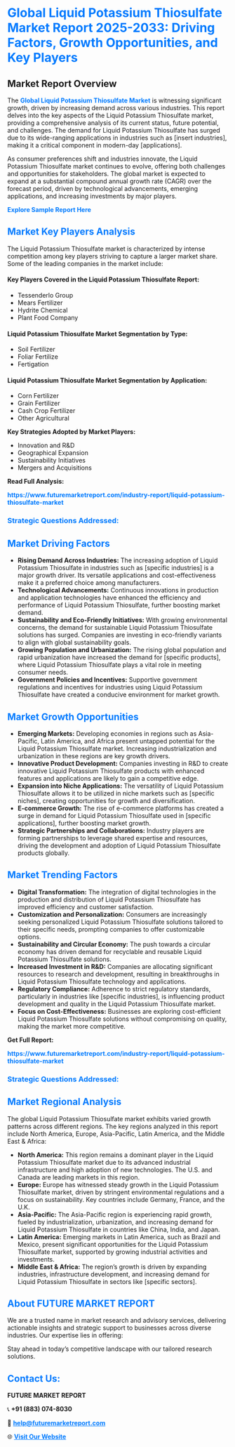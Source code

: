 <h1 style="color: #007BFF;">Global Liquid Potassium Thiosulfate Market Report 2025-2033: Driving Factors, Growth Opportunities, and Key Players</h1>

<section id="overview">
<h2>Market Report Overview</h2>
<p>The <a href="https://www.futuremarketreport.com/industry-report/liquid-potassium-thiosulfate-market" style="color: #007BFF; text-decoration: none;"><strong>Global Liquid Potassium Thiosulfate Market</strong></a> is witnessing significant growth, driven by increasing demand across various industries. This report delves into the key aspects of the Liquid Potassium Thiosulfate market, providing a comprehensive analysis of its current status, future potential, and challenges. The demand for Liquid Potassium Thiosulfate has surged due to its wide-ranging applications in industries such as [insert industries], making it a critical component in modern-day [applications].</p>
<p>As consumer preferences shift and industries innovate, the Liquid Potassium Thiosulfate market continues to evolve, offering both challenges and opportunities for stakeholders. The global market is expected to expand at a substantial compound annual growth rate (CAGR) over the forecast period, driven by technological advancements, emerging applications, and increasing investments by major players.</p>
</section>

<section id="overview">
<p><a href="https://www.futuremarketreport.com/request-sample/reportId=50379" style="color: #007BFF; text-decoration: none;"><strong>Explore Sample Report Here</strong></a></p>
</section>

<section id="key-players">
<h2 style="color: #007BFF;">Market Key Players Analysis</h2>
<p>The Liquid Potassium Thiosulfate market is characterized by intense competition among key players striving to capture a larger market share. Some of the leading companies in the market include:</p>
<h4>Key Players Covered in the Liquid Potassium Thiosulfate Report:</h4>
<ul><li>Tessenderlo Group</li><li>Mears Fertilizer</li><li>Hydrite Chemical</li><li>Plant Food Company</li></ul>
<h4>Liquid Potassium Thiosulfate Market Segmentation by Type:</h4>
<ul><li>Soil Fertilizer</li><li>Foliar Fertilize</li><li>Fertigation</li></ul>

<h4>Liquid Potassium Thiosulfate Market Segmentation by Application:</h4>
<ul><li>Corn Fertilizer</li><li>Grain Fertilizer</li><li>Cash Crop Fertilizer</li><li>Other Agricultural</li></ul>
<p><strong>Key Strategies Adopted by Market Players:</strong></p>
<ul>
<li>Innovation and R&D</li>
<li>Geographical Expansion</li>
<li>Sustainability Initiatives</li>
<li>Mergers and Acquisitions</li>
</ul>
</section>

<section>
<p><strong>Read Full Analysis: </strong></p><a href="https://www.futuremarketreport.com/industry-report/liquid-potassium-thiosulfate-market" style="color: #007BFF; text-decoration: none;"><strong>https://www.futuremarketreport.com/industry-report/liquid-potassium-thiosulfate-market</strong></a>
<h3 style="color: #007BFF;">Strategic Questions Addressed:</h3>
</section>

<section id="driving-factors">
<h2 style="color: #007BFF;">Market Driving Factors</h2>
<ul>
<li><strong>Rising Demand Across Industries:</strong> The increasing adoption of Liquid Potassium Thiosulfate in industries such as [specific industries] is a major growth driver. Its versatile applications and cost-effectiveness make it a preferred choice among manufacturers.</li>
<li><strong>Technological Advancements:</strong> Continuous innovations in production and application technologies have enhanced the efficiency and performance of Liquid Potassium Thiosulfate, further boosting market demand.</li>
<li><strong>Sustainability and Eco-Friendly Initiatives:</strong> With growing environmental concerns, the demand for sustainable Liquid Potassium Thiosulfate solutions has surged. Companies are investing in eco-friendly variants to align with global sustainability goals.</li>
<li><strong>Growing Population and Urbanization:</strong> The rising global population and rapid urbanization have increased the demand for [specific products], where Liquid Potassium Thiosulfate plays a vital role in meeting consumer needs.</li>
<li><strong>Government Policies and Incentives:</strong> Supportive government regulations and incentives for industries using Liquid Potassium Thiosulfate have created a conducive environment for market growth.</li>
</ul>
</section>

<section id="growth-opportunities">
<h2 style="color: #007BFF;">Market Growth Opportunities</h2>
<ul>
<li><strong>Emerging Markets:</strong> Developing economies in regions such as Asia-Pacific, Latin America, and Africa present untapped potential for the Liquid Potassium Thiosulfate market. Increasing industrialization and urbanization in these regions are key growth drivers.</li>
<li><strong>Innovative Product Development:</strong> Companies investing in R&D to create innovative Liquid Potassium Thiosulfate products with enhanced features and applications are likely to gain a competitive edge.</li>
<li><strong>Expansion into Niche Applications:</strong> The versatility of Liquid Potassium Thiosulfate allows it to be utilized in niche markets such as [specific niches], creating opportunities for growth and diversification.</li>
<li><strong>E-commerce Growth:</strong> The rise of e-commerce platforms has created a surge in demand for Liquid Potassium Thiosulfate used in [specific applications], further boosting market growth.</li>
<li><strong>Strategic Partnerships and Collaborations:</strong> Industry players are forming partnerships to leverage shared expertise and resources, driving the development and adoption of Liquid Potassium Thiosulfate products globally.</li>
</ul>
</section>

<section id="trending-factors">
<h2 style="color: #007BFF;">Market Trending Factors</h2>
<ul>
<li><strong>Digital Transformation:</strong> The integration of digital technologies in the production and distribution of Liquid Potassium Thiosulfate has improved efficiency and customer satisfaction.</li>
<li><strong>Customization and Personalization:</strong> Consumers are increasingly seeking personalized Liquid Potassium Thiosulfate solutions tailored to their specific needs, prompting companies to offer customizable options.</li>
<li><strong>Sustainability and Circular Economy:</strong> The push towards a circular economy has driven demand for recyclable and reusable Liquid Potassium Thiosulfate solutions.</li>
<li><strong>Increased Investment in R&D:</strong> Companies are allocating significant resources to research and development, resulting in breakthroughs in Liquid Potassium Thiosulfate technology and applications.</li>
<li><strong>Regulatory Compliance:</strong> Adherence to strict regulatory standards, particularly in industries like [specific industries], is influencing product development and quality in the Liquid Potassium Thiosulfate market.</li>
<li><strong>Focus on Cost-Effectiveness:</strong> Businesses are exploring cost-efficient Liquid Potassium Thiosulfate solutions without compromising on quality, making the market more competitive.</li>
</ul>
</section>

<section>
<p><strong>Get Full Report: </strong></p><a href="https://www.futuremarketreport.com/industry-report/liquid-potassium-thiosulfate-market" style="color: #007BFF; text-decoration: none;"><strong>https://www.futuremarketreport.com/industry-report/liquid-potassium-thiosulfate-market</strong></a>
<h3 style="color: #007BFF;">Strategic Questions Addressed:</h3>
</section>


<section id="regional-analysis">
<h2 style="color: #007BFF;">Market Regional Analysis</h2>
<p>The global Liquid Potassium Thiosulfate market exhibits varied growth patterns across different regions. The key regions analyzed in this report include North America, Europe, Asia-Pacific, Latin America, and the Middle East & Africa:</p>
<ul>
<li><strong>North America:</strong> This region remains a dominant player in the Liquid Potassium Thiosulfate market due to its advanced industrial infrastructure and high adoption of new technologies. The U.S. and Canada are leading markets in this region.</li>
<li><strong>Europe:</strong> Europe has witnessed steady growth in the Liquid Potassium Thiosulfate market, driven by stringent environmental regulations and a focus on sustainability. Key countries include Germany, France, and the U.K.</li>
<li><strong>Asia-Pacific:</strong> The Asia-Pacific region is experiencing rapid growth, fueled by industrialization, urbanization, and increasing demand for Liquid Potassium Thiosulfate in countries like China, India, and Japan.</li>
<li><strong>Latin America:</strong> Emerging markets in Latin America, such as Brazil and Mexico, present significant opportunities for the Liquid Potassium Thiosulfate market, supported by growing industrial activities and investments.</li>
<li><strong>Middle East & Africa:</strong> The region’s growth is driven by expanding industries, infrastructure development, and increasing demand for Liquid Potassium Thiosulfate in sectors like [specific sectors].</li>
</ul>
</section>

<footer>
<h2 style="color: #007BFF;">About FUTURE MARKET REPORT</h2>
<p>We are a trusted name in market research and advisory services, delivering actionable insights and strategic support to businesses across diverse industries. Our expertise lies in offering:</p>

<p>Stay ahead in today’s competitive landscape with our tailored research solutions.</p>

<h2 style="color: #007BFF;">Contact Us:</h2>
<p><strong>FUTURE MARKET REPORT</strong></p>
<p>📞 <strong>+91 (883) 074-8030</strong></p>
<p>📧 <strong><a href="mailto:help@futuremarketreport.com" style="color: #007BFF;">help@futuremarketreport.com</a></strong></p>
<p>🌐 <strong><a href="https://www.futuremarketreport.com/" style="color: #007BFF;">Visit Our Website</a></strong></p>
</footer>